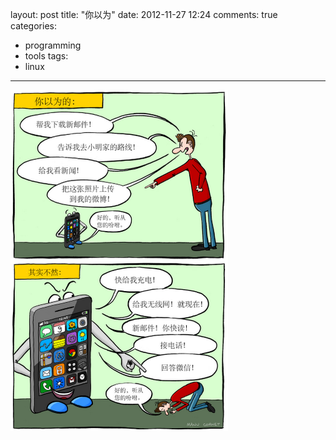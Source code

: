 layout: post
title: "你以为"
date: 2012-11-27 12:24
comments: true
categories: 
 - programming
 - tools
tags: 
  - linux
---

![iphone](../media/iphone.png)

